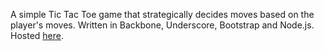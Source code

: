 A simple Tic Tac Toe game that strategically decides moves based on the player's moves.
Written in Backbone, Underscore, Bootstrap and Node.js. Hosted [here](http://noughts-and-crosses.herokuapp.com).
